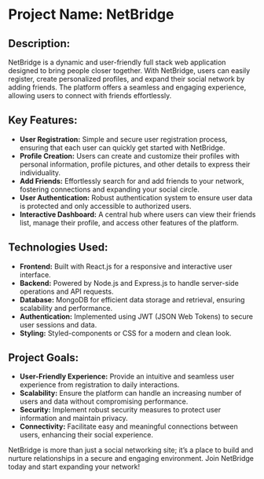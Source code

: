 # Project Name: NetBridge
    
## Description:
   
<p>NetBridge is a dynamic and user-friendly full stack web application designed to bring people closer together. With NetBridge, users can easily register, create personalized profiles, and expand their social network by adding friends. The platform offers a seamless and engaging experience, allowing users to connect with friends effortlessly.</p>
   
    
    
## Key Features:
    
<ul>
        <li><strong>User Registration:</strong> Simple and secure user registration process, ensuring that each user can quickly get started with NetBridge.</li>
        <li><strong>Profile Creation:</strong> Users can create and customize their profiles with personal information, profile pictures, and other details to express their individuality.</li>
        <li><strong>Add Friends:</strong> Effortlessly search for and add friends to your network, fostering connections and expanding your social circle.</li>
        <li><strong>User Authentication:</strong> Robust authentication system to ensure user data is protected and only accessible to authorized users.</li>
        <li><strong>Interactive Dashboard:</strong> A central hub where users can view their friends list, manage their profile, and access other features of the platform.</li>
</ul>
    
<h2>Technologies Used:</h2>
    <ul>
        <li><strong>Frontend:</strong> Built with React.js for a responsive and interactive user interface.</li>
        <li><strong>Backend:</strong> Powered by Node.js and Express.js to handle server-side operations and API requests.</li>
        <li><strong>Database:</strong> MongoDB for efficient data storage and retrieval, ensuring scalability and performance.</li>
        <li><strong>Authentication:</strong> Implemented using JWT (JSON Web Tokens) to secure user sessions and data.</li>
        <li><strong>Styling:</strong> Styled-components or CSS for a modern and clean look.</li>
    </ul>
    
<h2>Project Goals:</h2>
    <ul>
        <li><strong>User-Friendly Experience:</strong> Provide an intuitive and seamless user experience from registration to daily interactions.</li>
        <li><strong>Scalability:</strong> Ensure the platform can handle an increasing number of users and data without compromising performance.</li>
        <li><strong>Security:</strong> Implement robust security measures to protect user information and maintain privacy.</li>
        <li><strong>Connectivity:</strong> Facilitate easy and meaningful connections between users, enhancing their social experience.</li>
    </ul>
    
<p>NetBridge is more than just a social networking site; it’s a place to build and nurture relationships in a secure and engaging environment. Join NetBridge today and start expanding your network!</p>